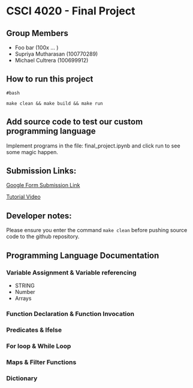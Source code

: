 # CSCI 4020 - Final Project 

## Group Members
- Foo bar            (100x ... )
- Supriya Mutharasan (100770289)
- Michael Cultrera   (100699912)

## How to run this project 

```
#bash

make clean && make build && make run
```

## Add source code to test our custom programming language 

Implement programs in the file: final_project.ipynb and click run to see some magic happen. 

## Submission Links: 

[Google Form Submission Link](https://forms.gle/JZpnLgfghEeXSP2j8)

[Tutorial Video](www.google.ca)

## Developer notes: 

Please ensure you enter the command ```make clean``` before pushing source code to the github repository. 

## Programming Language Documentation 

### Variable Assignment & Variable referencing

- STRING
- Number
- Arrays

### Function Declaration & Function Invocation

### Predicates & Ifelse

### For loop & While Loop

### Maps & Filter Functions

### Dictionary
